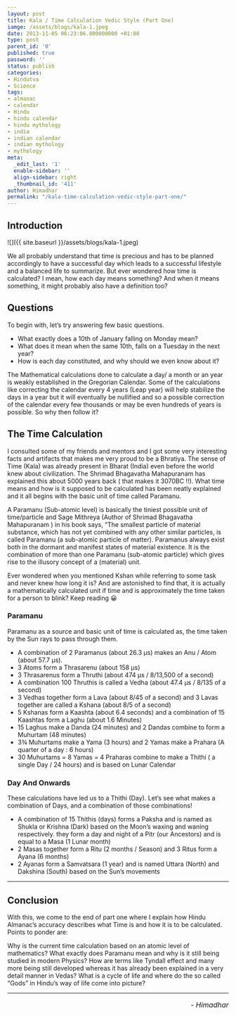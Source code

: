 ```yaml
---
layout: post
title: Kala / Time Calculation Vedic Style (Part One)
iamge: /assets/blogs/kala-1.jpeg
date: 2013-11-05 06:23:06.000000000 +01:00
type: post
parent_id: '0'
published: true
password: ''
status: publish
categories:
- Hindutva
- Science
tags:
- almanac
- calendar
- Hindu
- hindu calendar
- hindu mythology
- india
- indian calendar
- indian mythology
- mythology
meta:
  _edit_last: '1'
  enable-sidebar: ''
  align-sidebar: right
  _thumbnail_id: '411'
author: Himadhar
permalink: "/kala-time-calculation-vedic-style-part-one/"
---
```


## Introduction

![]({{ site.baseurl }}/assets/blogs/kala-1.jpeg)

We all probably understand that time is precious and has to be planned accordingly to have a successful day which leads to a successful lifestyle and a balanced life to summarize. But ever wondered how time is calculated? I mean, how each day means something? And when it means something, it might probably also have a definition too?

## Questions

To begin with, let’s try answering few basic questions.

- What exactly does a 10th of January falling on Monday mean?
- What does it mean when the same 10th, falls on a Tuesday in the next year?
- How is each day constituted, and why should we even know about it?

The Mathematical calculations done to calculate a day/ a month or an year is weakly established in the Gregorian Calendar. Some of the calculations like correcting the calendar every 4 years (Leap year) will help stabilize the days in a year but it will eventually be nullified and so a possible correction of the calendar every few thousands or may be even hundreds of years is possible. So why then follow it?

## The Time Calculation

I consulted some of my friends and mentors and I got some very interesting facts and artifacts that makes me very proud to be a Bhratiya. The sense of Time (Kala) was already present in Bharat (India) even before the world knew about civilization. The Shrimad Bhagavatha Mahapuranam has explained this about 5000 years back ( that makes it 3070BC !!). What time means and how is it supposed to be calculated has been neatly explained and it all begins with the basic unit of time called Paramanu.

A Paramanu (Sub-atomic level) is basically the tiniest possible unit of time/particle and Sage Mithreya (Author of Shrimad Bhagavatha Mahapuranam ) in his book says, “The smallest particle of material substance, which has not yet combined with any other similar particles, is called Paramanu (a sub-atomic particle of matter). Paramanus always exist both in the dormant and manifest states of material existence. It is the combination of more than one Paramanu (sub-atomic particle) which gives rise to the illusory concept of a (material) unit.

Ever wondered when you mentioned Kshan while referring to some task and never knew how long it is? And are astonished to find that, it is actually a mathematically calculated unit if time and is approximately the time taken for a person to blink? Keep reading 😀

### Paramanu

Paramanu as a source and basic unit of time is calculated as, the time taken by the Sun rays to pass through them.

- A combination of 2 Paramanus (about 26.3 µs) makes an Anu / Atom (about 57.7 µs).
- 3 Atoms form a Thrasarenu (about 158 µs)
- 3 Thrasarenus form a Thruthi (about 474 µs / 8/13,500 of a second)
- A combination 100 Thruthis is called a Vedha (about 47.4 µs / 8/135 of a second)
- 3 Vedhas together form a Lava (about 8/45 of a second) and 3 Lavas together are called a Kshana (about 8/5 of a second)
- 5 Kshanas form a Kaashta (about 6.4 seconds) and a combination of 15 Kaashtas form a Laghu (about 1.6 Minutes)
- 15 Laghus make a Danda (24 minutes) and 2 Dandas combine to form a Muhurtam (48 minutes)
- 3¾ Muhurtams make a Yama (3 hours) and 2 Yamas make a Prahara (A quarter of a day : 6 hours)
- 30 Muhurtams = 8 Yamas = 4 Praharas combine to make a Thithi ( a single Day / 24 hours) and is based on Lunar Calendar

### Day And Onwards

These calculations have led us to a Thithi (Day). Let’s see what makes a combination of Days, and a combination of those combinations!

- A combination of 15 Thithis (days) forms a Paksha and is named as Shukla or Krishna (Dark) based on the Moon’s waxing and waning respectively. they form a day and night of a Pitr (our Ancestors) and is equal to a Masa (1 Lunar month)
- 2 Masas together form a Ritu (2 months / Season) and 3 Ritus form a Ayana (6 months)
- 2 Ayanas form a Samvatsara (1 year) and is named Uttara (North) and Dakshina (South) based on the Sun’s movements

---

## Conclusion

With this, we come to the end of part one where I explain how Hindu Almanac’s accuracy describes what Time is and how it is to be calculated. Points to ponder are:

Why is the current time calculation based on an atomic level of mathematics?
What exactly does Paramanu mean and why is it still being studied in modern Physics?
How are terms like Tyndall effect and many more being still developed whereas it has already been explained in a very detail manner in Vedas?
What is a cycle of life and where do the so called “Gods” in Hindu’s way of life come into picture?

---

<h6 style="text-align: right;font-size: 1rem;margin-top: 16px;">
- Himadhar
</h6>
